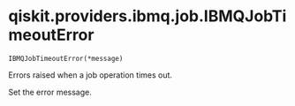 # qiskit.providers.ibmq.job.IBMQJobTimeoutError



`IBMQJobTimeoutError(*message)`

Errors raised when a job operation times out.

Set the error message.
